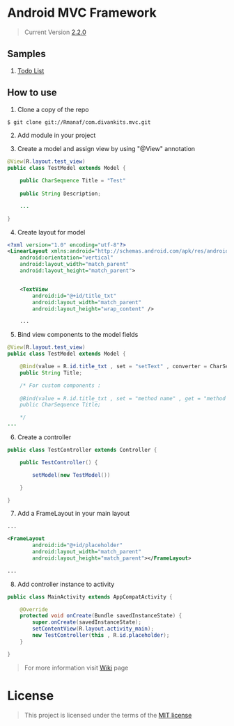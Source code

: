 # Android MVC Framework
> Current Version [2.2.0](https://github.com/Rmanaf/com.divankits.mvc)
## Samples
1. [Todo List](https://github.com/Rmanaf/AndroidTodoList)
## How to use
1. Clone a copy of the repo
```bash
$ git clone git://Rmanaf/com.divankits.mvc.git
```
2. Add module in your project

3. Create a model and assign view by using "@View" annotation
```java
@View(R.layout.test_view)
public class TestModel extends Model {

    public CharSequence Title = "Test"
    
    public String Description;

    ...

}
```
4. Create layout for model
```xml
<?xml version="1.0" encoding="utf-8"?>
<LinearLayout xmlns:android="http://schemas.android.com/apk/res/android"
    android:orientation="vertical" 
    android:layout_width="match_parent"
    android:layout_height="match_parent">


    <TextView
        android:id="@+id/title_txt"
        android:layout_width="match_parent"
        android:layout_height="wrap_content" />

    ...
```
5. Bind view components to the model fields
```java
@View(R.layout.test_view)
public class TestModel extends Model {

    @Bind(value = R.id.title_txt , set = "setText" , converter = CharSequenceToStringValueConverter.class)
    public String Title;

    /* For custom components :
    
    @Bind(value = R.id.title_txt , set = "method name" , get = "method name" , converter = <ValueConverter>.class)
    public CharSequence Title;

    */
...
```
6. Create a controller
```java
public class TestController extends Controller {

    public TestController() {

        setModel(new TestModel())

    }

}
```
7. Add a FrameLayout in your main layout
```xml
...

<FrameLayout
        android:id="@+id/placeholder"
        android:layout_width="match_parent"
        android:layout_height="match_parent"></FrameLayout>

...
``` 
8. Add controller instance to activity
```java
public class MainActivity extends AppCompatActivity {

    @Override
    protected void onCreate(Bundle savedInstanceState) {
        super.onCreate(savedInstanceState);
        setContentView(R.layout.activity_main);
        new TestController(this , R.id.placeholder);
    }

}
```
> For more information visit [Wiki](https://github.com/Rmanaf/com.divankits.mvc/wiki) page
# License
> This project is licensed under the terms of the [MIT license](https://github.com/Rmanaf/com.divankits.mvc/blob/master/LICENSE)
